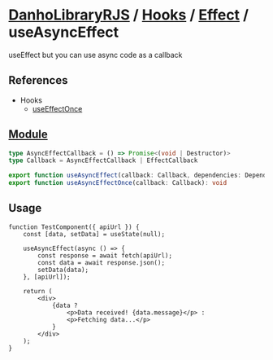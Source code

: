 # [DanhoLibraryRJS](../../index.md) / [Hooks](../index.md) / [Effect](./index.md) / useAsyncEffect
useEffect but you can use async code as a callback

## References
* Hooks
    * [useEffectOnce](../Once/useEffectOnce.md)

## [Module](../../../src/hooks/effect/useAsyncEffect.ts)
```ts
type AsyncEffectCallback = () => Promise<(void | Destructor)>
type Callback = AsyncEffectCallback | EffectCallback

export function useAsyncEffect(callback: Callback, dependencies: DependencyList): void
export function useAsyncEffectOnce(callback: Callback): void
```

## Usage
```tsx
function TestComponent({ apiUrl }) {
    const [data, setData] = useState(null);

    useAsyncEffect(async () => {
        const response = await fetch(apiUrl);
        const data = await response.json();
        setData(data);
    }, [apiUrl]);

    return (
        <div>
            {data ? 
                <p>Data received! {data.message}</p> : 
                <p>Fetching data...</p>
            }
        </div>
    );
}
```